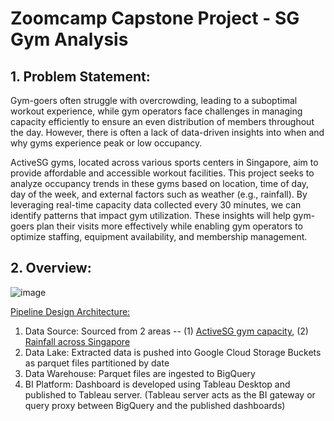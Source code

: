 # **Zoomcamp Capstone Project** - SG Gym Analysis

## 1. **Problem Statement:**

Gym-goers often struggle with overcrowding, leading to a suboptimal workout experience, while gym operators face challenges in managing capacity efficiently to ensure an even distribution of members throughout the day. However, there is often a lack of data-driven insights into when and why gyms experience peak or low occupancy.

ActiveSG gyms, located across various sports centers in Singapore, aim to provide affordable and accessible workout facilities. This project seeks to analyze occupancy trends in these gyms based on location, time of day, day of the week, and external factors such as weather (e.g., rainfall). By leveraging real-time capacity data collected every 30 minutes, we can identify patterns that impact gym utilization. These insights will help gym-goers plan their visits more effectively while enabling gym operators to optimize staffing, equipment availability, and membership management.


## 2. **Overview:**

![image](https://github.com/user-attachments/assets/3d4e60b5-0364-4ac8-afa6-205e3bbd2a94)

<ins>Pipeline Design Architecture:</ins>
1. Data Source: Sourced from 2 areas -- (1) [ActiveSG gym capacity](https://activesg.gov.sg/gym-capacity), (2) [Rainfall across Singapore](https://data.gov.sg/datasets/d_6580738cdd7db79374ed3152159fbd69/view)
2. Data Lake: Extracted data is pushed into Google Cloud Storage Buckets as parquet files partitioned by date
3. Data Warehouse: Parquet files are ingested to BigQuery
4. BI Platform: Dashboard is developed using Tableau Desktop and published to Tableau server. (Tableau server acts as the BI gateway or query proxy between BigQuery and the published dashboards)
